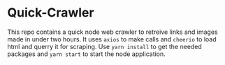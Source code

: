 # Quick-Crawler

This repo contains a quick node web crawler to retreive links and images made in under two hours. It uses `axios` to make calls and `cheerio` to load html and querry it for scraping. Use `yarn install` to get the needed packages and `yarn start` to start the node application.
